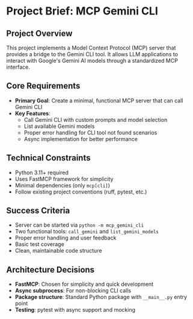 # Project Brief: MCP Gemini CLI

## Project Overview
This project implements a Model Context Protocol (MCP) server that provides a bridge to the Gemini CLI tool. It allows LLM applications to interact with Google's Gemini AI models through a standardized MCP interface.

## Core Requirements
- **Primary Goal**: Create a minimal, functional MCP server that can call Gemini CLI
- **Key Features**:
  - Call Gemini CLI with custom prompts and model selection
  - List available Gemini models
  - Proper error handling for CLI tool not found scenarios
  - Async implementation for better performance

## Technical Constraints
- Python 3.11+ required
- Uses FastMCP framework for simplicity
- Minimal dependencies (only `mcp[cli]`)
- Follow existing project conventions (ruff, pytest, etc.)

## Success Criteria
- Server can be started via `python -m mcp_gemini_cli`
- Two functional tools: `call_gemini` and `list_gemini_models`
- Proper error handling and user feedback
- Basic test coverage
- Clean, maintainable code structure

## Architecture Decisions
- **FastMCP**: Chosen for simplicity and quick development
- **Async subprocess**: For non-blocking CLI calls
- **Package structure**: Standard Python package with `__main__.py` entry point
- **Testing**: pytest with async support and mocking
